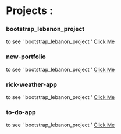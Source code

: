 # Projects :

### bootstrap_lebanon_project

 to see ' bootstrap_lebanon_project ' [Click Me](https://hamadagh.github.io/Projects/bootstrap_lebanon_project/)

 ### new-portfolio

 to see ' bootstrap_lebanon_project ' [Click Me](https://hamadagh.github.io/Projects/new-portfolio/)

 ### rick-weather-app

 to see ' bootstrap_lebanon_project ' [Click Me](https://hamadagh.github.io/Projects/bootstrap_lebanon_project/)

 ### to-do-app

 to see ' bootstrap_lebanon_project ' [Click Me](https://hamadagh.github.io/Projects/to-do-app/)

